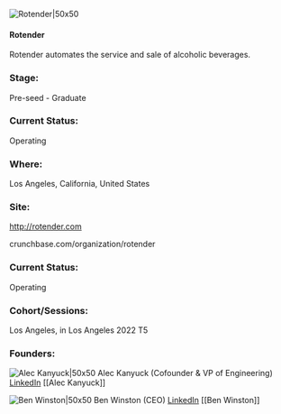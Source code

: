 

![Rotender|50x50](https://res.cloudinary.com/crunchbase-production/image/upload/gpwmz4urvghqp64p3c6y)

#### Rotender
Rotender automates the service and sale of alcoholic beverages.

### Stage: 
Pre-seed - Graduate 

### Current Status: 
Operating

### Where:
Los Angeles, California, United States

### Site:
http://rotender.com



crunchbase.com/organization/rotender

### Current Status: 
Operating

### Cohort/Sessions: 
Los Angeles, in Los Angeles 2022 T5

### Founders: 

![Alec Kanyuck|50x50]() Alec Kanyuck (Cofounder & VP of Engineering) [LinkedIn](https://) [[Alec Kanyuck]]

![Ben Winston|50x50](https://www.f6s.com/static-resource/images/profile-placeholder-user.jpg) Ben Winston (CEO) [LinkedIn](https://linkedin.com/in/benwinston) [[Ben Winston]]


